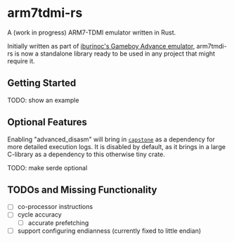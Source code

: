 # arm7tdmi-rs

A (work in progress) ARM7-TDMI emulator written in Rust.

Initially written as part of [iburinoc's Gameboy Advance emulator](https://github.com/iburinoc/gba-rs), arm7tmdi-rs is now a standalone library ready to be used in any project that might require it.

## Getting Started

TODO: show an example

## Optional Features

Enabling "advanced_disasm" will bring in [`capstone`](https://github.com/capstone-rust/capstone-rs) as a dependency for more detailed execution logs. It is disabled by default, as it brings in a large C-library as a dependency to this otherwise tiny crate.

TODO: make serde optional

## TODOs and Missing Functionality

- [ ] co-processor instructions
- [ ] cycle accuracy
    - [ ] accurate prefetching
- [ ] support configuring endianness (currently fixed to little endian)
